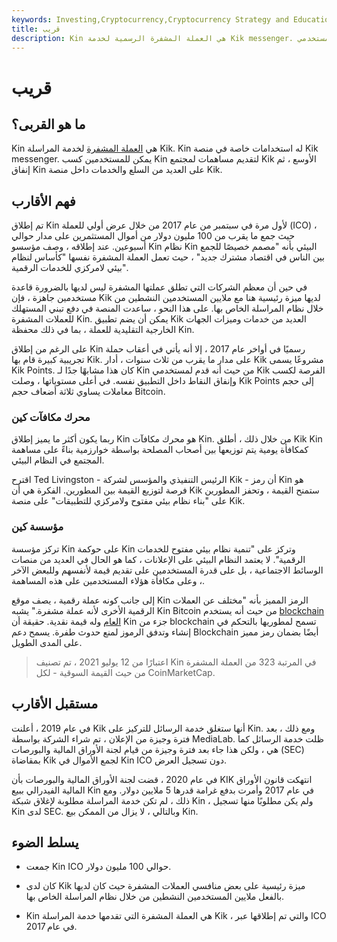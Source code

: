 ```yaml
---
keywords: Investing,Cryptocurrency,Cryptocurrency Strategy and Education,Strategy and Education
title: قريب
description: Kin هي العملة المشفرة الرسمية لخدمة Kik messenger. يمكن لمستخدمي Kik كسب Kin لتقديم مساهمات لمجتمع Kik الأوسع.
---
```


# قريب
## ما هو القربى؟

Kin هي [العملة المشفرة](/cryptocurrency) لخدمة المراسلة Kik. Kin له استخدامات خاصة في منصة Kik messenger. يمكن للمستخدمين كسب Kin لتقديم مساهمات لمجتمع Kik الأوسع ، ثم إنفاق Kin على العديد من السلع والخدمات داخل منصة Kik.

## فهم الأقارب

تم إطلاق Kin لأول مرة في سبتمبر من عام 2017 من خلال عرض أولي للعملة (ICO) ، حيث جمع ما يقرب من 100 مليون دولار من أموال المستثمرين على مدار حوالي أسبوعين. عند إطلاقه ، وصف مؤسسو Kin نظام Kin البيئي بأنه "مصمم خصيصًا للجمع بين الناس في اقتصاد مشترك جديد" ، حيث تعمل العملة المشفرة نفسها "كأساس لنظام بيئي لامركزي للخدمات الرقمية".

في حين أن معظم الشركات التي تطلق عملتها المشفرة ليس لديها بالضرورة قاعدة مستخدمين جاهزة ، فإن Kik لديها ميزة رئيسية هنا مع ملايين المستخدمين النشطين من خلال نظام المراسلة الخاص بها. على هذا النحو ، ساعدت المنصة في دفع تبني المستهلك للعملات المشفرة Kin. يمكن أن يضم تطبيق Kik العديد من خدمات وميزات الجهات الخارجية التقليدية للعملة ، بما في ذلك محفظة Kin.

على الرغم من إطلاق Kin رسميًا في أواخر عام 2017 ، إلا أنه يأتي في أعقاب حملة تجريبية كبيرة قام بها Kik. على مدار ما يقرب من ثلاث سنوات ، أدار Kik مشروعًا يسمى Kik Points. كان هذا مشابهًا جدًا لـ Kin من حيث أنه قدم لمستخدمي Kik الفرصة لكسب وإنفاق النقاط داخل التطبيق نفسه. في أعلى مستوياتها ، وصلت Kik Points إلى حجم معاملات يساوي ثلاثة أضعاف حجم Bitcoin.

### محرك مكافآت كين

ربما يكون أكثر ما يميز إطلاق Kin هو محرك مكافآت Kin. من خلال ذلك ، أطلق Kik Kin كمكافأة يومية يتم توزيعها بين أصحاب المصلحة بواسطة خوارزمية بناءً على مساهمة المجتمع في النظام البيئي.

اقترح Ted Livingston - الرئيس التنفيذي والمؤسس لشركة Kik - أن رمز Kin هو فرصة لتوزيع القيمة بين المطورين. الفكرة هي أن Kik ستمنح القيمة ، وتحفز المطورين على "بناء نظام بيئي مفتوح ولامركزي للتطبيقات" على منصة Kik.

### مؤسسة كين

تركز مؤسسة Kin على حوكمة Kin وتركز على "تنمية نظام بيئي مفتوح للخدمات الرقمية". لا يعتمد النظام البيئي على الإعلانات ، كما هو الحال في العديد من منصات الوسائط الاجتماعية ، بل على قدرة المستخدمين على تقديم قيمة لأنفسهم وللبعض الآخر ، وعلى مكافأة هؤلاء المستخدمين على هذه المساهمة.

إلى جانب كونه عملة رقمية ، يصف موقع Kin الرمز المميز بأنه "مختلف عن العملات الرقمية الأخرى لأنه عملة مشفرة." يشبه Kin Bitcoin من حيث أنه يستخدم [blockchain العام](/blockchain) وله قيمة نقدية. حقيقة أن Kin جزء من blockchain تسمح لمطوريها بالتحكم في إنشاء وتدفق الرموز لمنع حدوث طفرة. يسمح دعم Blockchain أيضًا بضمان رمز مميز على المدى الطويل.

> اعتبارًا من 12 يوليو 2021 ، تم تصنيف Kin في المرتبة 323 من العملة المشفرة من حيث القيمة السوقية - لكل CoinMarketCap.

>

## مستقبل الأقارب

في عام 2019 ، أعلنت Kik أنها ستغلق خدمة الرسائل للتركيز على Kin. ومع ذلك ، بعد فترة وجيزة من الإعلان ، تم شراء الشركة بواسطة MediaLab. ظلت خدمة الرسائل كما هي ، ولكن هذا جاء بعد فترة وجيزة من قيام لجنة الأوراق المالية والبورصات (SEC) بمقاضاة Kik لجمع الأموال في Kin ICO دون تسجيل العرض.

في عام 2020 ، قضت لجنة الأوراق المالية والبورصات بأن KIK انتهكت قانون الأوراق المالية الفيدرالي ببيع Kin في عام 2017 وأمرت بدفع غرامة قدرها 5 ملايين دولار. ومع ذلك ، لم تكن خدمة المراسلة مطلوبة لإغلاق شبكة Kin ، ولم يكن مطلوبًا منها تسجيل Kin لدى SEC. وبالتالي ، لا يزال من الممكن بيع Kin.

## يسلط الضوء

- جمعت Kin ICO حوالي 100 مليون دولار.

- كان لدى Kik ميزة رئيسية على بعض منافسي العملات المشفرة حيث كان لديها بالفعل ملايين المستخدمين النشطين من خلال نظام المراسلة الخاص بها.

- Kin هي العملة المشفرة التي تقدمها خدمة المراسلة Kik ، والتي تم إطلاقها عبر ICO في عام 2017.

